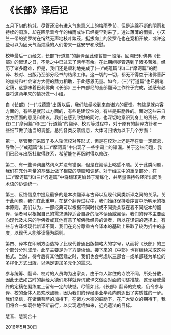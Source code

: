 # 《长部》译后记
五月下旬的杭城，尽管还没有进入气象意义上的梅雨季节，但是连绵不断的阴雨和持续的闷热，却在昭示着今年的梅雨或许已经提早到来了。透过薄薄的雨雾，小天竺一带的娑罗树在悄然无声地枝叶繁茂，挺拔向上的娑罗花也在竞相开放，或许这些可以为因天气而烦躁的人们带来一丝安宁和欣慰。

校毕最后一页经文，长部“行道篇”的翻译至此便暂告一段落。回溯巴利佛典《长部》的起译之日，不觉之中已过去了两年有余。在此期间尽管遇到了诸多苦难，经历了诸多磨难，但是，我们还是顺利地完成了(一)“戒蕴篇”和(二)“摩诃篇”的翻译、校对、出版乃至部分经书的结缘工作。这一切的一切，都无不得益于诸佛菩萨的加持和社会诸方大德的鼎力相助，于此感恩无量。如今，(三)“行道篇”也已搁笔定稿，这意味着巴利佛典《长部》三十四部经的全部翻译工作终于完成，遂感有必要将这两年来的情况做一小结。

自《长部》(一)“戒蕴篇”出版以后，我们陆续收到来自诸方的反馈。有些是就内容方面的，有些是就形式方面的，有些是建议性的，有些是鼓励性的。面对这些来自方方面面的意见和建议，我们在感到欣慰的同时，也深切地意识到身上的责任，故在(二)“摩诃篇”和(三)“行道篇”的翻译、校对等过程中，对于原有的翻译方针和一些细节做了适当的调整。总括各类反馈信息，大体可归纳为以下几个方面：

第一、尽管我们采取了多人轮流校对等形式，但是在校对上还是存在着一定疏忽，导致(一)“戒蕴篇”和(二)“摩诃篇”中出现了一些字词上的错漏。关于这些问题，我们已经与出版社取得联系，希望能在再版时得以修改。

第二、有一些译词虽然词义并没有错误，但是在阅读上略感不顺。关于此类问题，我们在充分考量的基础上做了相应的随顺和调整。对于经文中的重复部分，在(二)“摩诃篇”和(三)“行道篇”中将翻译更加趋于精练化，并尽量保持各经所出同类术语的协调统一。

第三、反馈信息中提及最多的是本次翻译与古译以及现代同类新译之间的关系。关于此问题，我们在此重申，在整个翻译过程中，我们始终保持着序言中所明示的根本原则。我们认为，一部经典可以根据不同时代或不同受众存在着不同版本的翻译，读者可以根据自己的需求选择适合自身的版本读诵或阅读。我们的译本主要面向现代及未来的学佛者或其他有意了解佛教经典的读者，所以在译词的选择上，有些与古译或现代新译不同，我们在充分尊重古今译本的基础上采取了较为折中的态度，以现代人能够读懂为原则。

第四、译本在印刷方面选择了比现代普通出版物略大的字号，从而将《长部》的三个部分分别成册。此举主要是为了方便读诵。接下来的《中部》也将继续采取这种格式。当然，待今后有其他因缘之时，我们也会考虑以三部合一或单部经为单位的多样化方式出版，以满足更加多元化的需求。

参与统筹、翻译、校对的人员均为出家众，由于每人常住的寺院不同，所处分散，因此无法如古时的翻经大德们那样就译词或译文做面对面的切磋推敲，这无疑使最终的定稿在凝练度上留有一定的缺憾。尽管如此，《长部》翻译的完成，仍令参与译、校的全体人员欢欣鼓舞，因为我们的译经事业毕竟向前迈出了实质性的一步。我们坚信，在诸佛菩萨的加持下，在诸方大德的鼓励下，在广大受众的期待下，我们将会一如既往地不断前行，以实现远绍如来，近光遗法的目标。

慧音、慧观合十

2016年5月30日
